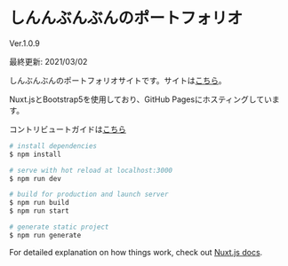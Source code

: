 # しんんぶんぶんのポートフォリオ

Ver.1.0.9

最終更新: 2021/03/02

しんぶんぶんのポートフォリオサイトです。サイトは[こちら](https://shinbunbun.github.io/)。

Nuxt.jsとBootstrap5を使用しており、GitHub Pagesにホスティングしています。

コントリビュートガイドは[こちら](https://github.com/shinbunbun/shinbunbun.github.io/blob/master/CONTRIBUTING.md)

```bash
# install dependencies
$ npm install

# serve with hot reload at localhost:3000
$ npm run dev

# build for production and launch server
$ npm run build
$ npm run start

# generate static project
$ npm run generate
```

For detailed explanation on how things work, check out [Nuxt.js docs](https://nuxtjs.org).
